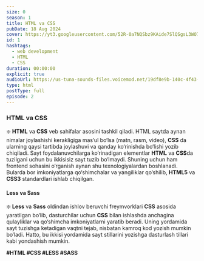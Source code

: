 ```yaml
---
size: 0
season: 1
title: HTML va CSS
pubDate: 18 Aug 2024
cover: https://yt3.googleusercontent.com/52R-0a7NQSbz9KAide7SlQSgsL3WO70dr3Al-Z0Egus2pXknsuFL_bNE8iU40sgXG-3CHNWiVw=s900-c-k-c0x00ffffff-no-rj
id: 1
hashtags:
  - web development
  - HTML
  - CSS
duration: 00:00:00
explicit: true
audioUrl: https://us-tuna-sounds-files.voicemod.net/19df8e9b-140c-4f43-8c0e-09c162821765-1658350707858.mp3
type: html
postType: full
episode: 2
---
```


### **HTML va CSS**

❇️ **HTML** va **CSS** veb sahifalar asosini tashkil qiladi. HTML saytda aynan nimalar joylashishi kerakligiga mas’ul bo‘lsa (matn, rasm, video), **CSS** da ularning qaysi tartibda joylashuvi va qanday ko‘rinishda bo‘lishi yozib chiqiladi. Sayt foydalanuvchilarga ko‘rinadigan elementlar **HTML** va **CSS**da tuzilgani uchun bu ikkisisiz sayt tuzib bo‘lmaydi. Shuning uchun ham frontend sohasini o‘rganish aynan shu texnologiyalardan boshlanadi. Bularda bor imkoniyatlarga qo‘shimchalar va yangiliklar qo‘shilib, **HTML5** va **CSS3** standardlari ishlab chiqilgan.

#### **Less va Sass**

❇️ **Less** va **Sass** oldindan ishlov beruvchi freymvorklari **CSS** asosida yaratilgan bo‘lib, dasturchilar uchun **CSS** bilan ishlashda anchagina qulayliklar va qo‘shimcha imkoniyatlarni yaratib beradi. Uning yordamida sayt tuzishga ketadigan vaqtni tejab, nisbatan kamroq kod yozish mumkin bo‘ladi. Hatto, bu ikkisi yordamida sayt stillarini yozishga dasturlash tillari kabi yondashish mumkin.

**\#HTML #CSS #LESS #SASS**
